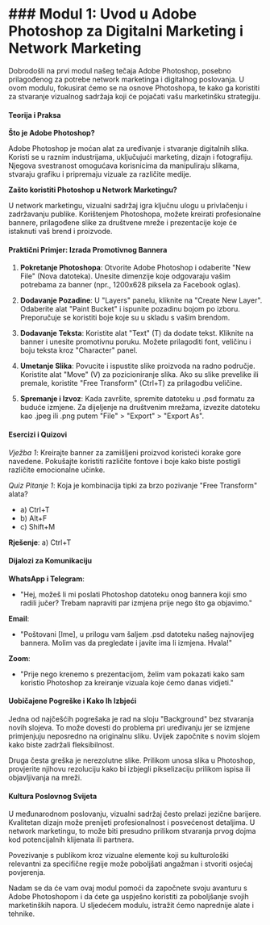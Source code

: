# ### Modul 1: Uvod u Adobe Photoshop za Digitalni Marketing i Network Marketing

Dobrodošli na prvi modul našeg tečaja Adobe Photoshop, posebno prilagođenog za potrebe network marketinga i digitalnog poslovanja. U ovom modulu, fokusirat ćemo se na osnove Photoshopa, te kako ga koristiti za stvaranje vizualnog sadržaja koji će pojačati vašu marketinšku strategiju. 

#### Teorija i Praksa

**Što je Adobe Photoshop?**

Adobe Photoshop je moćan alat za uređivanje i stvaranje digitalnih slika. Koristi se u raznim industrijama, uključujući marketing, dizajn i fotografiju. Njegova svestranost omogućava korisnicima da manipuliraju slikama, stvaraju grafiku i pripremaju vizuale za različite medije.

**Zašto koristiti Photoshop u Network Marketingu?**

U network marketingu, vizualni sadržaj igra ključnu ulogu u privlačenju i zadržavanju publike. Korištenjem Photoshopa, možete kreirati profesionalne bannere, prilagođene slike za društvene mreže i prezentacije koje će istaknuti vaš brend i proizvode.

#### Praktični Primjer: Izrada Promotivnog Bannera

1. **Pokretanje Photoshopa**: Otvorite Adobe Photoshop i odaberite "New File" (Nova datoteka). Unesite dimenzije koje odgovaraju vašim potrebama za banner (npr., 1200x628 piksela za Facebook oglas).

2. **Dodavanje Pozadine**: U "Layers" panelu, kliknite na "Create New Layer". Odaberite alat "Paint Bucket" i ispunite pozadinu bojom po izboru. Preporučuje se koristiti boje koje su u skladu s vašim brendom.

3. **Dodavanje Teksta**: Koristite alat "Text" (T) da dodate tekst. Kliknite na banner i unesite promotivnu poruku. Možete prilagoditi font, veličinu i boju teksta kroz "Character" panel.

4. **Umetanje Slika**: Povucite i ispustite slike proizvoda na radno područje. Koristite alat "Move" (V) za pozicioniranje slika. Ako su slike prevelike ili premale, koristite "Free Transform" (Ctrl+T) za prilagodbu veličine.

5. **Spremanje i Izvoz**: Kada završite, spremite datoteku u .psd formatu za buduće izmjene. Za dijeljenje na društvenim mrežama, izvezite datoteku kao .jpeg ili .png putem "File" > "Export" > "Export As".

#### Esercizi i Quizovi

*Vježba 1*: Kreirajte banner za zamišljeni proizvod koristeći korake gore navedene. Pokušajte koristiti različite fontove i boje kako biste postigli različite emocionalne učinke.

*Quiz Pitanje 1*: Koja je kombinacija tipki za brzo pozivanje "Free Transform" alata?
- a) Ctrl+T
- b) Alt+F
- c) Shift+M

**Rješenje**: a) Ctrl+T

#### Dijalozi za Komunikaciju

**WhatsApp i Telegram**: 
- "Hej, možeš li mi poslati Photoshop datoteku onog bannera koji smo radili jučer? Trebam napraviti par izmjena prije nego što ga objavimo."

**Email**:
- "Poštovani [Ime], u prilogu vam šaljem .psd datoteku našeg najnovijeg bannera. Molim vas da pregledate i javite ima li izmjena. Hvala!"

**Zoom**:
- "Prije nego krenemo s prezentacijom, želim vam pokazati kako sam koristio Photoshop za kreiranje vizuala koje ćemo danas vidjeti."

#### Uobičajene Pogreške i Kako Ih Izbjeći

Jedna od najčešćih pogrešaka je rad na sloju "Background" bez stvaranja novih slojeva. To može dovesti do problema pri uređivanju jer se izmjene primjenjuju neposredno na originalnu sliku. Uvijek započnite s novim slojem kako biste zadržali fleksibilnost.

Druga česta greška je nerezolutne slike. Prilikom unosa slika u Photoshop, provjerite njihovu rezoluciju kako bi izbjegli pikselizaciju prilikom ispisa ili objavljivanja na mreži.

#### Kultura Poslovnog Svijeta

U međunarodnom poslovanju, vizualni sadržaj često prelazi jezične barijere. Kvalitetan dizajn može prenijeti profesionalnost i posvećenost detaljima. U network marketingu, to može biti presudno prilikom stvaranja prvog dojma kod potencijalnih klijenata ili partnera.

Povezivanje s publikom kroz vizualne elemente koji su kulturološki relevantni za specifične regije može poboljšati angažman i stvoriti osjećaj povjerenja.

Nadam se da će vam ovaj modul pomoći da započnete svoju avanturu s Adobe Photoshopom i da ćete ga uspješno koristiti za poboljšanje svojih marketinških napora. U sljedećem modulu, istražit ćemo naprednije alate i tehnike.